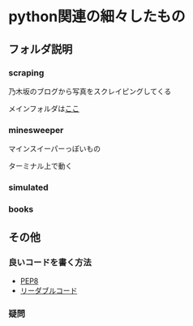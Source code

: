 # python関連の細々したもの

## フォルダ説明

### scraping
乃木坂のブログから写真をスクレイピングしてくる

メインフォルダは[ここ](https://github.com/kokoichi206/python_practice/blob/main/scraping/images.py)

### minesweeper
マインスイーパーっぽいもの

ターミナル上で動く

### simulated

### books

## その他
### 良いコードを書く方法
- [PEP8](https://pep8-ja.readthedocs.io/ja/latest)
- [リーダブルコード](http://libgen.gs/ads.php?md5=149128e47c5cea6be986bebf001ecc5a)


### 疑問

